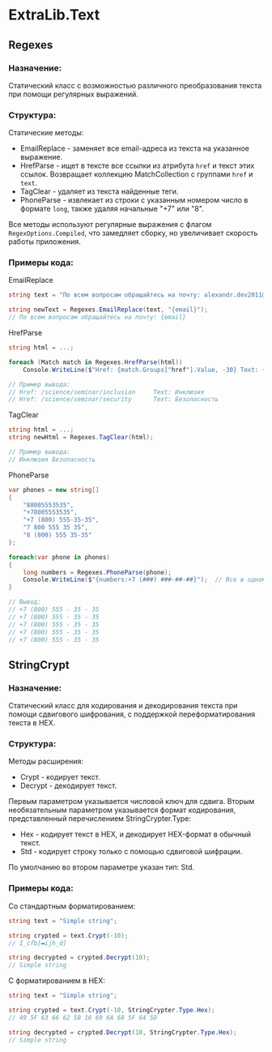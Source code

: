 ﻿# ExtraLib.Text
## Regexes
### Назначение:
Статический класс с возможностью различного преобразования текста при помощи регулярных выражений.

### Структура:
Статические методы:
 - EmailReplace - заменяет все email-адреса из текста на указанное выражение.
 - HrefParse - ищет в тексте все ссылки из атрибута `href` и текст этих ссылок. Возвращает коллекцию MatchCollection с группами `href` и `text`.
 - TagClear - удаляет из текста найденные теги.
 - PhoneParse - извлекает из строки с указанным номером число в формате `long`, также удаляя начальные "+7" или "8".

Все методы используют регулярные выражения с флагом `RegexOptions.Compiled`, что замедляет сборку, но увеличивает скорость работы приложения.

### Примеры кода:
EmailReplace
```C#
string text = "По всем вопросам обращайтесь на почту: alexandr.dev2011@gmail.com";

string newText = Regexes.EmailReplace(text, "{email}");
// По всем вопросам обращайтесь на почту: {email}
```

HrefParse
```C#
string html = ...;

foreach (Match match in Regexes.HrefParse(html))
	Console.WriteLine($"Href: {match.Groups["href"].Value, -30} Text: {match.Groups["text"].Value}");  

// Пример вывода:
// Href: /science/seminar/inclusion     Text: Инклюзия
// Href: /science/seminar/security      Text: Безопасность
```

TagClear
```C#
string html = ...;
string newHtml = Regexes.TagClear(html);

// Пример вывода:
// Инклюзия Безопасность
```

PhoneParse
```C#
var phones = new string[]
{
    "88005553535",
    "+78005553535",
    "+7 (800) 555-35-35",
    "7 800 555 35 35",
    "8 (800) 555 35-35"
};

foreach(var phone in phones)
{
    long numbers = Regexes.PhoneParse(phone);
    Console.WriteLine($"{numbers:+7 (###) ###-##-##}");  // Все в одном формате
}

// Вывод:
// +7 (800) 555 - 35 - 35
// +7 (800) 555 - 35 - 35
// +7 (800) 555 - 35 - 35
// +7 (800) 555 - 35 - 35
// +7 (800) 555 - 35 - 35
```

## StringCrypt
### Назначение:
Статический класс для кодирования и декодирования текста при помощи сдвигового шифрования, с поддержкой переформатирования текста в HEX.

### Структура:
Методы расширения:
 - Crypt - кодирует текст.
 - Decrypt - декодирует текст.

Первым параметром указывается числовой ключ для сдвига. Вторым необязательным параметром указывается формат кодирования, представленный перечислением StringCrypter.Type:
 - Hex - кодирует текст в HEX, и декодирует HEX-формат в обычный текст.
 - Std - кодирует строку только с помощью сдвиговой шифрации.

По умолчанию во втором параметре указан тип: Std.

### Примеры кода:
Со стандартным форматированием:
```C#
string text = "Simple string";

string crypted = text.Crypt(-10);
// I_cfb[▬ijh_d]

string decrypted = crypted.Decrypt(10);
// Simple string
```

С форматированием в HEX:
```C#
string text = "Simple string";

string crypted = text.Crypt(-10, StringCrypter.Type.Hex);
// 49 5F 63 66 62 5B 16 69 6A 68 5F 64 5D

string decrypted = crypted.Decrypt(10, StringCrypter.Type.Hex);
// Simple string
```